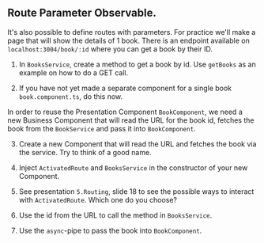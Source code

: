 ## Route Parameter Observable.
It's also possible to define routes with parameters. For practice we'll make a page that will show the details of 1 book.
There is an endpoint available on `localhost:3004/book/:id` where you can get a book by their ID.

1. In `BooksService`, create a method to get a book by id. Use `getBooks` as an example on how to do a GET call.

2. If you have not yet made a separate component for a single book `book.component.ts`, do this now.

In order to reuse the Presentation Component `BookComponent`, we need a new Business Component that will read the URL for the book id, 
fetches the book from the `BookService` and pass it into `BookComponent`.

3. Create a new Component that will read the URL and fetches the book via the service. Try to think of a good name.

4. Inject `ActivatedRoute` and `BooksService` in the constructor of your new Component.

5. See presentation `5.Routing`, slide 18 to see the possible ways to interact with `ActivatedRoute`. Which one do you choose?

8. Use the id from the URL to call the method in `BooksService`.

9. Use the `async`-pipe to pass the book into `BookComponent`.
